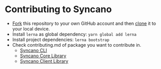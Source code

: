 # Contributing to Syncano

- [Fork](https://help.github.com/articles/fork-a-repo/) this repository to your own GitHub account and then [clone](https://help.github.com/articles/cloning-a-repository/) it to your local device.
- Install `lerna` as global dependency: `yarn global add lerna`
- Install project dependencies: `lerna bootstrap`
- Check contributing.md of package you want to contribute in.
  - [Syncano CLI](packages/cli/contributing.md)
  - [Syncano Core Library](packages/lib-js-core/contributing.md)
  - [Syncano Client Library](packages/lib-js-client/contributing.md)
